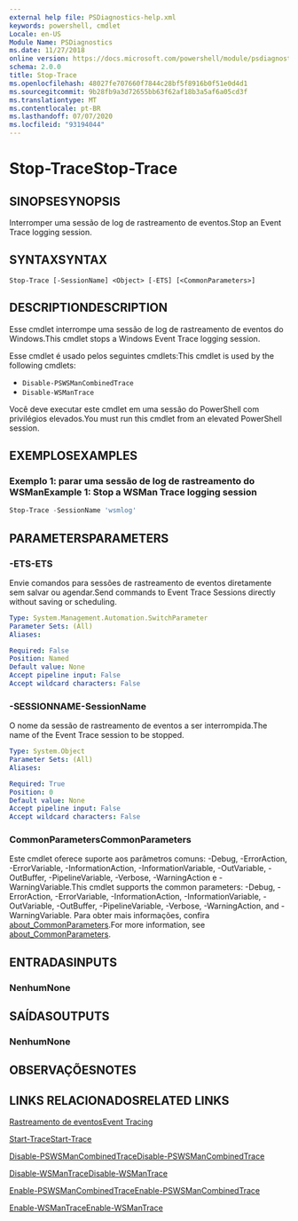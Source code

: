 ```yaml
---
external help file: PSDiagnostics-help.xml
keywords: powershell, cmdlet
Locale: en-US
Module Name: PSDiagnostics
ms.date: 11/27/2018
online version: https://docs.microsoft.com/powershell/module/psdiagnostics/stop-trace?view=powershell-6&WT.mc_id=ps-gethelp
schema: 2.0.0
title: Stop-Trace
ms.openlocfilehash: 48027fe707660f7844c28bf5f8916b0f51e0d4d1
ms.sourcegitcommit: 9b28fb9a3d72655bb63f62af18b3a5af6a05cd3f
ms.translationtype: MT
ms.contentlocale: pt-BR
ms.lasthandoff: 07/07/2020
ms.locfileid: "93194044"
---
```

# <span data-ttu-id="a3e0d-103">Stop-Trace</span><span class="sxs-lookup"><span data-stu-id="a3e0d-103">Stop-Trace</span></span>

## <span data-ttu-id="a3e0d-104">SINOPSE</span><span class="sxs-lookup"><span data-stu-id="a3e0d-104">SYNOPSIS</span></span>
<span data-ttu-id="a3e0d-105">Interromper uma sessão de log de rastreamento de eventos.</span><span class="sxs-lookup"><span data-stu-id="a3e0d-105">Stop an Event Trace logging session.</span></span>

## <span data-ttu-id="a3e0d-106">SYNTAX</span><span class="sxs-lookup"><span data-stu-id="a3e0d-106">SYNTAX</span></span>

```
Stop-Trace [-SessionName] <Object> [-ETS] [<CommonParameters>]
```

## <span data-ttu-id="a3e0d-107">DESCRIPTION</span><span class="sxs-lookup"><span data-stu-id="a3e0d-107">DESCRIPTION</span></span>

<span data-ttu-id="a3e0d-108">Esse cmdlet interrompe uma sessão de log de rastreamento de eventos do Windows.</span><span class="sxs-lookup"><span data-stu-id="a3e0d-108">This cmdlet stops a Windows Event Trace logging session.</span></span>

<span data-ttu-id="a3e0d-109">Esse cmdlet é usado pelos seguintes cmdlets:</span><span class="sxs-lookup"><span data-stu-id="a3e0d-109">This cmdlet is used by the following cmdlets:</span></span>

- `Disable-PSWSManCombinedTrace`
- `Disable-WSManTrace`

<span data-ttu-id="a3e0d-110">Você deve executar este cmdlet em uma sessão do PowerShell com privilégios elevados.</span><span class="sxs-lookup"><span data-stu-id="a3e0d-110">You must run this cmdlet from an elevated PowerShell session.</span></span>

## <span data-ttu-id="a3e0d-111">EXEMPLOS</span><span class="sxs-lookup"><span data-stu-id="a3e0d-111">EXAMPLES</span></span>

### <span data-ttu-id="a3e0d-112">Exemplo 1: parar uma sessão de log de rastreamento do WSMan</span><span class="sxs-lookup"><span data-stu-id="a3e0d-112">Example 1: Stop a WSMan Trace logging session</span></span>

```powershell
Stop-Trace -SessionName 'wsmlog'
```

## <span data-ttu-id="a3e0d-113">PARAMETERS</span><span class="sxs-lookup"><span data-stu-id="a3e0d-113">PARAMETERS</span></span>

### <span data-ttu-id="a3e0d-114">-ETS</span><span class="sxs-lookup"><span data-stu-id="a3e0d-114">-ETS</span></span>
<span data-ttu-id="a3e0d-115">Envie comandos para sessões de rastreamento de eventos diretamente sem salvar ou agendar.</span><span class="sxs-lookup"><span data-stu-id="a3e0d-115">Send commands to Event Trace Sessions directly without saving or scheduling.</span></span>

```yaml
Type: System.Management.Automation.SwitchParameter
Parameter Sets: (All)
Aliases:

Required: False
Position: Named
Default value: None
Accept pipeline input: False
Accept wildcard characters: False
```

### <span data-ttu-id="a3e0d-116">-SESSIONNAME</span><span class="sxs-lookup"><span data-stu-id="a3e0d-116">-SessionName</span></span>
<span data-ttu-id="a3e0d-117">O nome da sessão de rastreamento de eventos a ser interrompida.</span><span class="sxs-lookup"><span data-stu-id="a3e0d-117">The name of the Event Trace session to be stopped.</span></span>

```yaml
Type: System.Object
Parameter Sets: (All)
Aliases:

Required: True
Position: 0
Default value: None
Accept pipeline input: False
Accept wildcard characters: False
```

### <span data-ttu-id="a3e0d-118">CommonParameters</span><span class="sxs-lookup"><span data-stu-id="a3e0d-118">CommonParameters</span></span>
<span data-ttu-id="a3e0d-119">Este cmdlet oferece suporte aos parâmetros comuns: -Debug, -ErrorAction, -ErrorVariable, -InformationAction, -InformationVariable, -OutVariable, -OutBuffer, -PipelineVariable, -Verbose, -WarningAction e -WarningVariable.</span><span class="sxs-lookup"><span data-stu-id="a3e0d-119">This cmdlet supports the common parameters: -Debug, -ErrorAction, -ErrorVariable, -InformationAction, -InformationVariable, -OutVariable, -OutBuffer, -PipelineVariable, -Verbose, -WarningAction, and -WarningVariable.</span></span> <span data-ttu-id="a3e0d-120">Para obter mais informações, confira [about_CommonParameters](https://go.microsoft.com/fwlink/?LinkID=113216).</span><span class="sxs-lookup"><span data-stu-id="a3e0d-120">For more information, see [about_CommonParameters](https://go.microsoft.com/fwlink/?LinkID=113216).</span></span>

## <span data-ttu-id="a3e0d-121">ENTRADAS</span><span class="sxs-lookup"><span data-stu-id="a3e0d-121">INPUTS</span></span>

### <span data-ttu-id="a3e0d-122">Nenhum</span><span class="sxs-lookup"><span data-stu-id="a3e0d-122">None</span></span>

## <span data-ttu-id="a3e0d-123">SAÍDAS</span><span class="sxs-lookup"><span data-stu-id="a3e0d-123">OUTPUTS</span></span>

### <span data-ttu-id="a3e0d-124">Nenhum</span><span class="sxs-lookup"><span data-stu-id="a3e0d-124">None</span></span>

## <span data-ttu-id="a3e0d-125">OBSERVAÇÕES</span><span class="sxs-lookup"><span data-stu-id="a3e0d-125">NOTES</span></span>

## <span data-ttu-id="a3e0d-126">LINKS RELACIONADOS</span><span class="sxs-lookup"><span data-stu-id="a3e0d-126">RELATED LINKS</span></span>

[<span data-ttu-id="a3e0d-127">Rastreamento de eventos</span><span class="sxs-lookup"><span data-stu-id="a3e0d-127">Event Tracing</span></span>](/windows/desktop/ETW/event-tracing-portal)

[<span data-ttu-id="a3e0d-128">Start-Trace</span><span class="sxs-lookup"><span data-stu-id="a3e0d-128">Start-Trace</span></span>](start-trace.md)

[<span data-ttu-id="a3e0d-129">Disable-PSWSManCombinedTrace</span><span class="sxs-lookup"><span data-stu-id="a3e0d-129">Disable-PSWSManCombinedTrace</span></span>](Disable-PSWSManCombinedTrace.md)

[<span data-ttu-id="a3e0d-130">Disable-WSManTrace</span><span class="sxs-lookup"><span data-stu-id="a3e0d-130">Disable-WSManTrace</span></span>](Disable-WSManTrace.md)

[<span data-ttu-id="a3e0d-131">Enable-PSWSManCombinedTrace</span><span class="sxs-lookup"><span data-stu-id="a3e0d-131">Enable-PSWSManCombinedTrace</span></span>](Enable-PSWSManCombinedTrace.md)

[<span data-ttu-id="a3e0d-132">Enable-WSManTrace</span><span class="sxs-lookup"><span data-stu-id="a3e0d-132">Enable-WSManTrace</span></span>](Enable-WSManTrace.md)
